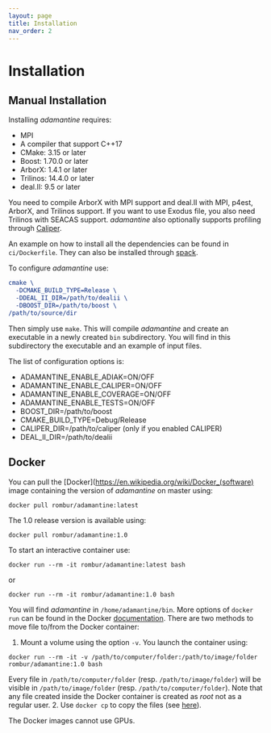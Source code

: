 ```yaml
---
layout: page
title: Installation
nav_order: 2
---
```


# Installation

## Manual Installation
Installing *adamantine* requires:
* MPI
* A compiler that support C++17
* CMake: 3.15 or later
* Boost: 1.70.0 or later
* ArborX: 1.4.1 or later
* Trilinos: 14.4.0 or later
* deal.II: 9.5 or later

You need to compile ArborX with MPI support and deal.II with MPI, p4est, ArborX, and Trilinos support. If you want to use Exodus file, you also need Trilinos with SEACAS support.
*adamantine* also optionally supports profiling through [Caliper](https://github.com/llnl/Caliper).

An example on how to install all the dependencies can be found in
`ci/Dockerfile`. They can also be installed through
[spack](https://github.com/spack/spack).

To configure *adamantine* use:
```CMake
cmake \
  -DCMAKE_BUILD_TYPE=Release \
  -DDEAL_II_DIR=/path/to/dealii \
  -DBOOST_DIR=/path/to/boost \
/path/to/source/dir
```
Then simply use `make`. This will compile *adamantine* and create an executable
in a newly created `bin` subdirectory. You will find in this subdirectory the
executable and an example of input files.

The list of configuration options is:
* ADAMANTINE\_ENABLE\_ADIAK=ON/OFF
* ADAMANTINE\_ENABLE\_CALIPER=ON/OFF
* ADAMANTINE\_ENABLE\_COVERAGE=ON/OFF
* ADAMANTINE\_ENABLE\_TESTS=ON/OFF
* BOOST\_DIR=/path/to/boost
* CMAKE\_BUILD\_TYPE=Debug/Release
* CALIPER\_DIR=/path/to/caliper (only if you enabled CALIPER)
* DEAL\_II\_DIR=/path/to/dealii

## Docker
You can pull the [Docker](https://en.wikipedia.org/wiki/Docker_(software) image containing the version of *adamantine* on master using:
```
docker pull rombur/adamantine:latest
```
The 1.0 release version is available using:
```
docker pull rombur/adamantine:1.0
```
To start an interactive container use:
```
docker run --rm -it rombur/adamantine:latest bash
```
or
```
docker run --rm -it rombur/adamantine:1.0 bash
```

You will find *adamantine* in `/home/adamantine/bin`. More options of `docker
run` can be found in the Docker [documentation](https://docs.docker.com/reference/cli/docker/container/run/).
There are two methods to move file to/from the Docker container:
1. Mount a volume using the option `-v`. You launch the container using:
```
docker run --rm -it -v /path/to/computer/folder:/path/to/image/folder rombur/adamantine:1.0 bash
```
Every file in `/path/to/computer/folder` (resp. `/path/to/image/folder`) will 
be visible in `/path/to/image/folder` (resp. `/path/to/computer/folder`). Note
that any file created inside the Docker container is created as *root* not as
a regular user. 
2. Use `docker cp` to copy the files (see
   [here](https://docs.docker.com/reference/cli/docker/container/cp/)).

The Docker images cannot use GPUs.
